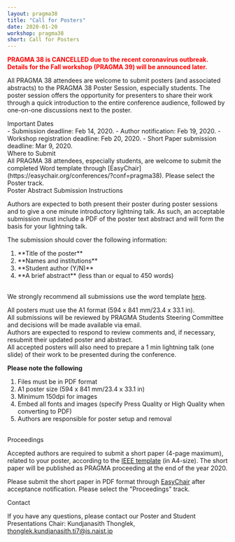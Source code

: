 ```yaml
---
layout: pragma38
title: "Call for Posters"
date: 2020-01-20
workshop: pragma38
short: Call for Posters
---
```


<p style="color:red;font-weight:bolder;">PRAGMA 38 is CANCELLED due to the recent coronavirus outbreak. Details for the Fall workshop (PRAGMA 39) will be announced later.</p>

All PRAGMA 38 attendees are welcome to submit posters (and associated
abstracts) to the PRAGMA 38 Poster Session, especially students. The poster
session offers the opportunity for presenters to share their work through a
quick introduction to the entire conference audience, followed by one-on-one
discussions next to the poster.

<div class="border38">Important Dates</div>
- Submission deadline: Feb 14, 2020.
- Author notification: Feb 19, 2020.
- Workshop registration deadline: Feb 20, 2020.
- Short Paper submission deadline: Mar 9, 2020.

<br>

<div class="border38">Where to Submit</div>
All PRAGMA 38 attendees, especially students, are welcome to submit the
completed Word template through [EasyChair](https://easychair.org/conferences/?conf=pragma38). Please select the Poster track.

<div class="border38">Poster Abstract Submission Instructions</div>

Authors are expected to both present their poster during poster sessions and
to give a one minute introductory lightning talk. As such, an acceptable
submission must include a PDF of the poster text abstract and will form the
basis for your lightning talk.

The submission should cover the following information: 

<ol>
<li>**Title of the poster**</li>
<li>**Names and institutions**</li>
<li>**Student author (Y/N)**</li>
<li>**A brief abstract** (less than or equal to 450 words)</li>
</ol>

<br>
We strongly recommend all submissions use the word template 
<a href="/images/pragma38/PRAGMA38 Poster Abstract Template.docx">here</a>.<br>

All posters must use the A1 format (594 x 841 mm/23.4 x 33.1 in).<br>
All submissions will be reviewed by PRAGMA Students Steering Committee and
decisions will be made available via email.<br>
Authors are expected to respond to review comments and, if necessary, resubmit
their updated poster and abstract.<br>
All accepted posters will also need to prepare a 1 min lightning talk (one
slide) of their work to be presented during the conference.<br>

<b>Please note the following</b>

<ol>
<li>Files must be in PDF format</li>
<li>A1 poster size (594 x 841 mm/23.4 x 33.1 in)</li>
<li>Minimum 150dpi for images</li>
<li>Embed all fonts and images (specify Press Quality or High Quality when converting to PDF)</li>
<li>Authors are responsible for poster setup and removal</li>
</ol>
<br>

<div class="border38">Proceedings</div>

Accepted authors are required to submit a short paper (4-page maximum), related to your poster, according to the <a href="https://www.ieee.org/conferences/publishing/templates.html">IEEE template</a> (in A4-size). The short paper will be published as PRAGMA proceeding at the end of the year 2020. 

Please submit the short paper in PDF format through [EasyChair](https://easychair.org/conferences/?conf=pragma38) after acceptance notification. Please select the "Proceedings" track.

<div class="border38">Contact</div>

If you have any questions, please contact our Poster and Student Presentations
Chair: Kundjanasith Thonglek, thonglek.kundjanasith.ti7@is.naist.jp

